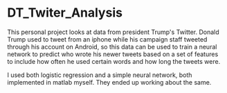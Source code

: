 # DT_Twiter_Analysis

This personal project looks at data from president Trump's Twitter. Donald Trump used to tweet from an iphone while his campaign staff tweeted through his account on Android, so this data can be used to train a neural network to predict who wrote his newer tweets based on a set of features to include how often he used certain words and how long the tweets were.

I used both logistic regression and a simple neural network, both implemented in matlab myself. They ended up working about the same.

